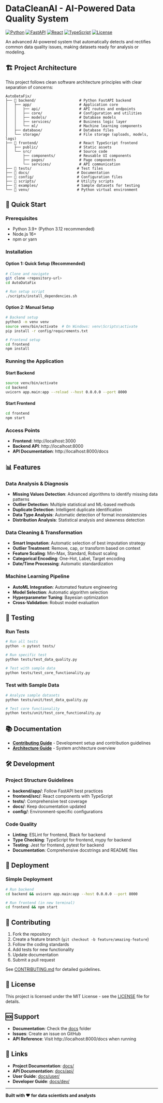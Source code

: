 # DataCleanAI - AI-Powered Data Quality System

[![Python](https://img.shields.io/badge/Python-3.9+-blue.svg)](https://python.org)
[![FastAPI](https://img.shields.io/badge/FastAPI-0.108+-green.svg)](https://fastapi.tiangolo.com)
[![React](https://img.shields.io/badge/React-18+-blue.svg)](https://reactjs.org)
[![TypeScript](https://img.shields.io/badge/TypeScript-4.9+-blue.svg)](https://www.typescriptlang.org)
[![License](https://img.shields.io/badge/License-MIT-yellow.svg)](LICENSE)

An advanced AI-powered system that automatically detects and rectifies common data quality issues, making datasets ready for analysis or modeling.

## 🏗️ Project Architecture

This project follows clean software architecture principles with clear separation of concerns:

```
AutoDataFix/
├── 📁 backend/                    # Python FastAPI backend
│   ├── app/                      # Application core
│   │   ├── api/                  # API routes and endpoints
│   │   ├── core/                 # Configuration and utilities
│   │   ├── models/               # Database models
│   │   ├── services/             # Business logic layer
│   │   └── ml/                   # Machine learning components
│   ├── database/                 # Database files
│   └── storage/                  # File storage (uploads, models, logs)
├── 📁 frontend/                   # React TypeScript frontend
│   ├── public/                   # Static assets
│   └── src/                      # Source code
│       ├── components/           # Reusable UI components
│       ├── pages/                # Page components
│       └── services/             # API communication
├── 📁 tests/                     # Test files
├── 📁 docs/                      # Documentation
├── 📁 config/                    # Configuration files
├── 📁 scripts/                   # Utility scripts
├── 📁 examples/                  # Sample datasets for testing
└── 📁 venv/                      # Python virtual environment
```

## 🚀 Quick Start

### Prerequisites
- Python 3.9+ (Python 3.12 recommended)
- Node.js 16+
- npm or yarn

### Installation

#### Option 1: Quick Setup (Recommended)
```bash
# Clone and navigate
git clone <repository-url>
cd AutoDataFix

# Run setup script
./scripts/install_dependencies.sh
```

#### Option 2: Manual Setup
```bash
# Backend setup
python3 -m venv venv
source venv/bin/activate  # On Windows: venv\Scripts\activate
pip install -r config/requirements.txt

# Frontend setup
cd frontend
npm install
```

### Running the Application

#### Start Backend
```bash
source venv/bin/activate
cd backend
uvicorn app.main:app --reload --host 0.0.0.0 --port 8000
```

#### Start Frontend
```bash
cd frontend
npm start
```

### Access Points
- **Frontend**: http://localhost:3000
- **Backend API**: http://localhost:8000
- **API Documentation**: http://localhost:8000/docs

## 📊 Features

### Data Analysis & Diagnosis
- **Missing Values Detection**: Advanced algorithms to identify missing data patterns
- **Outlier Detection**: Multiple statistical and ML-based methods
- **Duplicate Detection**: Intelligent duplicate identification
- **Data Type Analysis**: Automatic detection of format inconsistencies
- **Distribution Analysis**: Statistical analysis and skewness detection

### Data Cleaning & Transformation
- **Smart Imputation**: Automatic selection of best imputation strategy
- **Outlier Treatment**: Remove, cap, or transform based on context
- **Feature Scaling**: Min-Max, Standard, Robust scaling
- **Categorical Encoding**: One-Hot, Label, Target encoding
- **Date/Time Processing**: Automatic standardization

### Machine Learning Pipeline
- **AutoML Integration**: Automated feature engineering
- **Model Selection**: Automatic algorithm selection
- **Hyperparameter Tuning**: Bayesian optimization
- **Cross-Validation**: Robust model evaluation

## 🧪 Testing

### Run Tests
```bash
# Run all tests
python -m pytest tests/

# Run specific test
python tests/test_data_quality.py

# Test with sample data
python tests/test_core_functionality.py
```

### Test with Sample Data
```bash
# Analyze sample datasets
python tests/unit/test_data_quality.py

# Test core functionality
python tests/unit/test_core_functionality.py
```

## 📚 Documentation

- **[Contributing Guide](docs/CONTRIBUTING.md)** - Development setup and contribution guidelines
- **[Architecture Guide](docs/ARCHITECTURE.md)** - System architecture overview

## 🛠️ Development

### Project Structure Guidelines
- **backend/app/**: Follow FastAPI best practices
- **frontend/src/**: React components with TypeScript
- **tests/**: Comprehensive test coverage
- **docs/**: Keep documentation updated
- **config/**: Environment-specific configurations

### Code Quality
- **Linting**: ESLint for frontend, Black for backend
- **Type Checking**: TypeScript for frontend, mypy for backend
- **Testing**: Jest for frontend, pytest for backend
- **Documentation**: Comprehensive docstrings and README files

## 🐳 Deployment

### Simple Deployment
```bash
# Run backend
cd backend && uvicorn app.main:app --host 0.0.0.0 --port 8000

# Run frontend (in new terminal)
cd frontend && npm start
```

## 🤝 Contributing

1. Fork the repository
2. Create a feature branch (`git checkout -b feature/amazing-feature`)
3. Follow the coding standards
4. Add tests for new functionality
5. Update documentation
6. Submit a pull request

See [CONTRIBUTING.md](docs/CONTRIBUTING.md) for detailed guidelines.

## 📄 License

This project is licensed under the MIT License - see the [LICENSE](LICENSE) file for details.

## 🆘 Support

- **Documentation**: Check the [docs](docs/) folder
- **Issues**: Create an issue on GitHub
- **API Reference**: Visit http://localhost:8000/docs when running

## 🔗 Links

- **Project Documentation**: [docs/](docs/)
- **API Documentation**: [docs/api/](docs/api/)
- **User Guide**: [docs/user/](docs/user/)
- **Developer Guide**: [docs/dev/](docs/dev/)

---

**Built with ❤️ for data scientists and analysts**
